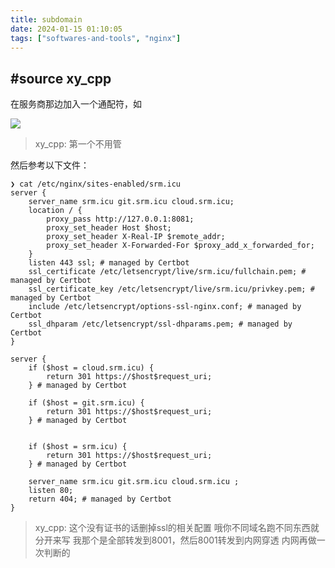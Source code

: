 ```yaml
---
title: subdomain
date: 2024-01-15 01:10:05
tags: ["softwares-and-tools", "nginx"]
---
```

## #source xy_cpp

在服务商那边加入一个通配符，如

![](/assets/61541ecfe31ed87aa0b7ded2cc82a696.png)

> xy_cpp: 第一个不用管

然后参考以下文件：

```
❯ cat /etc/nginx/sites-enabled/srm.icu
server {
    server_name srm.icu git.srm.icu cloud.srm.icu;
    location / {
        proxy_pass http://127.0.0.1:8081;
        proxy_set_header Host $host;
        proxy_set_header X-Real-IP $remote_addr;
        proxy_set_header X-Forwarded-For $proxy_add_x_forwarded_for;
    }
    listen 443 ssl; # managed by Certbot
    ssl_certificate /etc/letsencrypt/live/srm.icu/fullchain.pem; # managed by Certbot
    ssl_certificate_key /etc/letsencrypt/live/srm.icu/privkey.pem; # managed by Certbot
    include /etc/letsencrypt/options-ssl-nginx.conf; # managed by Certbot
    ssl_dhparam /etc/letsencrypt/ssl-dhparams.pem; # managed by Certbot
}

server {
    if ($host = cloud.srm.icu) {
        return 301 https://$host$request_uri;
    } # managed by Certbot

    if ($host = git.srm.icu) {
        return 301 https://$host$request_uri;
    } # managed by Certbot


    if ($host = srm.icu) {
        return 301 https://$host$request_uri;
    } # managed by Certbot

    server_name srm.icu git.srm.icu cloud.srm.icu ;
    listen 80;
    return 404; # managed by Certbot
}
```

> xy_cpp: 这个没有证书的话删掉ssl的相关配置
> 哦你不同域名跑不同东西就分开来写
> 我那个是全部转发到8001，然后8001转发到内网穿透
> 内网再做一次判断的


